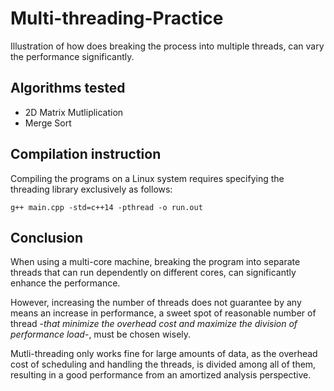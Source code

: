# Multi-threading-Practice
Illustration of how does breaking the process into multiple threads, can vary the performance significantly.

## Algorithms tested
- 2D Matrix Mutliplication
- Merge Sort

## Compilation instruction
Compiling the programs on a Linux system requires specifying the threading library exclusively as follows:

	g++ main.cpp -std=c++14 -pthread -o run.out
    
 ## Conclusion
 When using a multi-core machine, breaking the program into separate threads that can run dependently on different cores, can significantly enhance the performance.
 
 However, increasing the number of threads does not guarantee by any means an increase in performance, a sweet spot of reasonable number of thread -_that minimize the overhead cost and maximize the division of performance load_-, must be chosen wisely.
 
 Mutli-threading only works fine for large amounts of data, as the overhead cost of scheduling and handling the threads, is divided among all of them, resulting in a good performance from an amortized analysis perspective.
